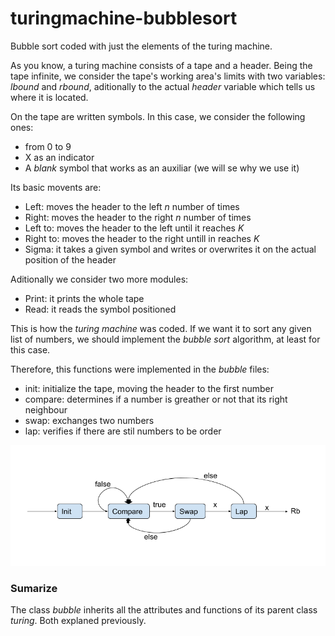 # turingmachine-bubblesort
Bubble sort coded with just the elements of the turing machine.

As you know, a turing machine consists of a tape and a header. Being the tape infinite, we consider the tape's working area's limits with two variables: *lbound* and *rbound*, aditionally to the actual *header* variable which tells us where it is located.

On the tape are written symbols. In this case, we consider the following ones:
- from 0 to 9
- X as an indicator 
- A *blank* symbol that works as an auxiliar (we will se why we use it)

Its basic movents are:
- Left: moves the header to the left *n* number of times
- Right: moves the header to the right *n* number of times
- Left to: moves the header to the left until it reaches *K*
- Right to: moves the header to the right untill in reaches *K*
- Sigma: it takes a given symbol and writes or overwrites it on the actual position of the header

Aditionally we consider two more modules:
- Print: it prints the whole tape
- Read: it reads the symbol positioned 

This is how the *turing machine* was coded. If we want it to sort any given list of numbers, we should implement the *bubble sort* algorithm, at least for this case.

Therefore, this functions were implemented in the *bubble* files:
- init: initialize the tape, moving the header to the first number
- compare: determines if a number is greather or not that its right neighbour
- swap: exchanges two numbers
- lap: verifies if there are stil numbers to be order

![Bubble](/bubble.png)


### Sumarize

The class *bubble* inherits all the attributes and functions of its parent class *turing*. Both explaned previously.
